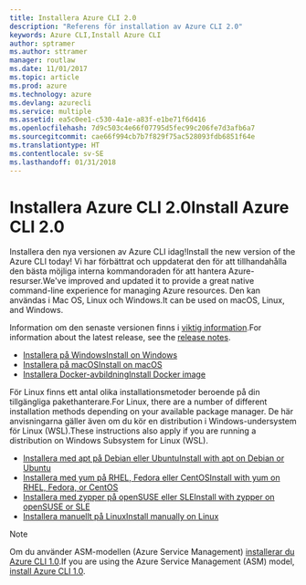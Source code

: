 ```yaml
---
title: Installera Azure CLI 2.0
description: "Referens för installation av Azure CLI 2.0"
keywords: Azure CLI,Install Azure CLI
author: sptramer
ms.author: sttramer
manager: routlaw
ms.date: 11/01/2017
ms.topic: article
ms.prod: azure
ms.technology: azure
ms.devlang: azurecli
ms.service: multiple
ms.assetid: ea5c0ee1-c530-4a1e-a83f-e1be71f6d416
ms.openlocfilehash: 7d9c503c4e66f07795d5fec99c206fe7d3afb6a7
ms.sourcegitcommit: cae66f994cb7b7f829f75ac528093fdb6851f64e
ms.translationtype: HT
ms.contentlocale: sv-SE
ms.lasthandoff: 01/31/2018
---
```

# <a name="install-azure-cli-20"></a><span data-ttu-id="b3367-104">Installera Azure CLI 2.0</span><span class="sxs-lookup"><span data-stu-id="b3367-104">Install Azure CLI 2.0</span></span>

<span data-ttu-id="b3367-105">Installera den nya versionen av Azure CLI idag!</span><span class="sxs-lookup"><span data-stu-id="b3367-105">Install the new version of the Azure CLI today!</span></span>
<span data-ttu-id="b3367-106">Vi har förbättrat och uppdaterat den för att tillhandahålla den bästa möjliga interna kommandoraden för att hantera Azure-resurser.</span><span class="sxs-lookup"><span data-stu-id="b3367-106">We've improved and updated it to provide a great native command-line experience for managing Azure resources.</span></span>
<span data-ttu-id="b3367-107">Den kan användas i Mac OS, Linux och Windows.</span><span class="sxs-lookup"><span data-stu-id="b3367-107">It can be used on macOS, Linux, and Windows.</span></span>

<span data-ttu-id="b3367-108">Information om den senaste versionen finns i [viktig information](release-notes-azure-cli.md).</span><span class="sxs-lookup"><span data-stu-id="b3367-108">For information about the latest release, see the [release notes](release-notes-azure-cli.md).</span></span>

* [<span data-ttu-id="b3367-109">Installera på Windows</span><span class="sxs-lookup"><span data-stu-id="b3367-109">Install on Windows</span></span>](install-azure-cli-windows.md)
* [<span data-ttu-id="b3367-110">Installera på macOS</span><span class="sxs-lookup"><span data-stu-id="b3367-110">Install on macOS</span></span>](install-azure-cli-macos.md)
* [<span data-ttu-id="b3367-111">Installera Docker-avbildning</span><span class="sxs-lookup"><span data-stu-id="b3367-111">Install Docker image</span></span>](install-azure-cli-docker.md)

<span data-ttu-id="b3367-112">För Linux finns ett antal olika installationsmetoder beroende på din tillgängliga pakethanterare.</span><span class="sxs-lookup"><span data-stu-id="b3367-112">For Linux, there are a number of different installation methods depending on your available package manager.</span></span> <span data-ttu-id="b3367-113">De här anvisningarna gäller även om du kör en distribution i Windows-undersystem för Linux (WSL).</span><span class="sxs-lookup"><span data-stu-id="b3367-113">These instructions also apply if you are running a distribution on Windows Subsystem for Linux (WSL).</span></span>

* [<span data-ttu-id="b3367-114">Installera med apt på Debian eller Ubuntu</span><span class="sxs-lookup"><span data-stu-id="b3367-114">Install with apt on Debian or Ubuntu</span></span>](install-azure-cli-apt.md)
* [<span data-ttu-id="b3367-115">Installera med yum på RHEL, Fedora eller CentOS</span><span class="sxs-lookup"><span data-stu-id="b3367-115">Install with yum on RHEL, Fedora, or CentOS </span></span>](install-azure-cli-yum.md)
* [<span data-ttu-id="b3367-116">Installera med zypper på openSUSE eller SLE</span><span class="sxs-lookup"><span data-stu-id="b3367-116">Install with zypper on openSUSE or SLE </span></span>](install-azure-cli-zypper.md)
* [<span data-ttu-id="b3367-117">Installera manuellt på Linux</span><span class="sxs-lookup"><span data-stu-id="b3367-117">Install manually on Linux</span></span>](install-azure-cli-linux.md)

> [!NOTE]
> <span data-ttu-id="b3367-118">Om du använder ASM-modellen (Azure Service Management) [ installerar du Azure CLI 1.0](/azure/cli-install-nodejs).</span><span class="sxs-lookup"><span data-stu-id="b3367-118">If you are using the Azure Service Management (ASM) model, [install Azure CLI 1.0](/azure/cli-install-nodejs).</span></span>

